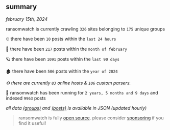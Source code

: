 
## summary
_february 15th, 2024_

ransomwatch is currently crawling `326` sites belonging to `175` unique groups

⏲ there have been `10` posts within the `last 24 hours`

🦈 there have been `217` posts within the `month of february`

🪐 there have been `1091` posts within the `last 90 days`

🏚 there have been `506` posts within the `year of 2024`

_⚙️ there are currently `83` online hosts & `106` custom parsers._

🦕 ransomwatch has been running for `2 years, 5 months and 9 days` and indexed `9963` posts

_all data  [(groups)](http://ransomwhat.telemetry.ltd/groups) and [(posts)](http://ransomwhat.telemetry.ltd/posts) is available in JSON (updated hourly)_

> ransomwatch is fully [open source](https://github.com/joshhighet/ransomwatch#ransomwatch--). please consider [sponsoring](https://github.com/sponsors/joshhighet) if you find it useful!
